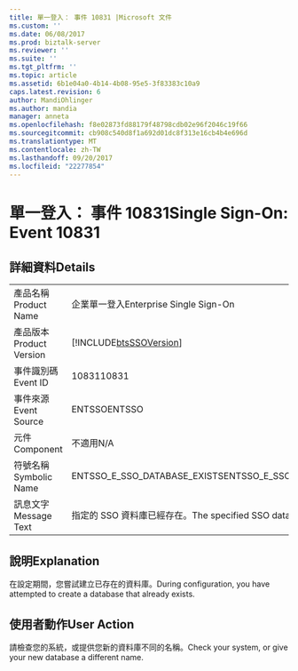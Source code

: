 ```yaml
---
title: 單一登入： 事件 10831 |Microsoft 文件
ms.custom: ''
ms.date: 06/08/2017
ms.prod: biztalk-server
ms.reviewer: ''
ms.suite: ''
ms.tgt_pltfrm: ''
ms.topic: article
ms.assetid: 6b1e04a0-4b14-4b08-95e5-3f83383c10a9
caps.latest.revision: 6
author: MandiOhlinger
ms.author: mandia
manager: anneta
ms.openlocfilehash: f8e02873fd88179f48798cdb02e96f2046c19f66
ms.sourcegitcommit: cb908c540d8f1a692d01dc8f313e16cb4b4e696d
ms.translationtype: MT
ms.contentlocale: zh-TW
ms.lasthandoff: 09/20/2017
ms.locfileid: "22277854"
---
```

# <a name="single-sign-on-event-10831"></a><span data-ttu-id="1ee00-102">單一登入： 事件 10831</span><span class="sxs-lookup"><span data-stu-id="1ee00-102">Single Sign-On: Event 10831</span></span>
## <a name="details"></a><span data-ttu-id="1ee00-103">詳細資料</span><span class="sxs-lookup"><span data-stu-id="1ee00-103">Details</span></span>  
  
|||  
|-|-|  
|<span data-ttu-id="1ee00-104">產品名稱</span><span class="sxs-lookup"><span data-stu-id="1ee00-104">Product Name</span></span>|<span data-ttu-id="1ee00-105">企業單一登入</span><span class="sxs-lookup"><span data-stu-id="1ee00-105">Enterprise Single Sign-On</span></span>|  
|<span data-ttu-id="1ee00-106">產品版本</span><span class="sxs-lookup"><span data-stu-id="1ee00-106">Product Version</span></span>|[!INCLUDE[btsSSOVersion](../includes/btsssoversion-md.md)]|  
|<span data-ttu-id="1ee00-107">事件識別碼</span><span class="sxs-lookup"><span data-stu-id="1ee00-107">Event ID</span></span>|<span data-ttu-id="1ee00-108">10831</span><span class="sxs-lookup"><span data-stu-id="1ee00-108">10831</span></span>|  
|<span data-ttu-id="1ee00-109">事件來源</span><span class="sxs-lookup"><span data-stu-id="1ee00-109">Event Source</span></span>|<span data-ttu-id="1ee00-110">ENTSSO</span><span class="sxs-lookup"><span data-stu-id="1ee00-110">ENTSSO</span></span>|  
|<span data-ttu-id="1ee00-111">元件</span><span class="sxs-lookup"><span data-stu-id="1ee00-111">Component</span></span>|<span data-ttu-id="1ee00-112">不適用</span><span class="sxs-lookup"><span data-stu-id="1ee00-112">N/A</span></span>|  
|<span data-ttu-id="1ee00-113">符號名稱</span><span class="sxs-lookup"><span data-stu-id="1ee00-113">Symbolic Name</span></span>|<span data-ttu-id="1ee00-114">ENTSSO_E_SSO_DATABASE_EXISTS</span><span class="sxs-lookup"><span data-stu-id="1ee00-114">ENTSSO_E_SSO_DATABASE_EXISTS</span></span>|  
|<span data-ttu-id="1ee00-115">訊息文字</span><span class="sxs-lookup"><span data-stu-id="1ee00-115">Message Text</span></span>|<span data-ttu-id="1ee00-116">指定的 SSO 資料庫已經存在。</span><span class="sxs-lookup"><span data-stu-id="1ee00-116">The specified SSO database already exists.</span></span>|  
  
## <a name="explanation"></a><span data-ttu-id="1ee00-117">說明</span><span class="sxs-lookup"><span data-stu-id="1ee00-117">Explanation</span></span>  
 <span data-ttu-id="1ee00-118">在設定期間，您嘗試建立已存在的資料庫。</span><span class="sxs-lookup"><span data-stu-id="1ee00-118">During configuration, you have attempted to create a database that already exists.</span></span>  
  
## <a name="user-action"></a><span data-ttu-id="1ee00-119">使用者動作</span><span class="sxs-lookup"><span data-stu-id="1ee00-119">User Action</span></span>  
 <span data-ttu-id="1ee00-120">請檢查您的系統，或提供您新的資料庫不同的名稱。</span><span class="sxs-lookup"><span data-stu-id="1ee00-120">Check your system, or give your new database a different name.</span></span>